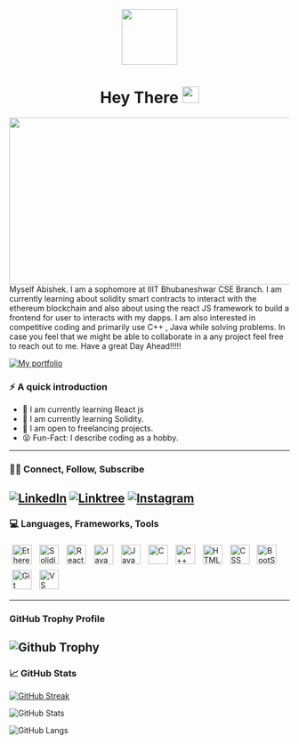 <div id="header" align="center">
  <img src="https://media.giphy.com/media/M9gbBd9nbDrOTu1Mqx/giphy.gif" width="100"/>
  <h1>
  Hey There
  <img src="https://media.giphy.com/media/hvRJCLFzcasrR4ia7z/giphy.gif" width="30px"/>
</div>
  </h1>
  <div align="center">
  <img src="https://media.giphy.com/media/dWesBcTLavkZuG35MI/giphy.gif" width="600" height="300"/>
</div>
Myself Abishek. I am a sophomore at IIIT Bhubaneshwar CSE Branch. I am currently learning about solidity smart contracts to interact with the ethereum blockchain and also about using the react JS framework to build a frontend for user to interacts with my dapps. I am also interested in competitive coding and primarily use C++ , Java while solving problems. In case you feel that we might be able to collaborate in a any project feel free to reach out to me. Have a great Day Ahead!!!!!


[![My portfolio](https://img.shields.io/static/v1?label=MY&message=PORTFOLIO&color=gray)](https://abishekupadhyay202.wixsite.com/abishek-upadhyay)

### ⚡️ A quick introduction

- 🔭 I am currently learning React js
- 🌱 I am currently learning Solidity. 
- 💼 I am open to freelancing projects.
- 😝 Fun-Fact: I describe coding as a hobby.
---

### 🤝🏻 Connect, Follow, Subscribe

[![LinkedIn](https://img.shields.io/badge/LinkedIn-0077B5?style=for-the-badge&logo=linkedin&logoColor=white)](https://www.linkedin.com/in/abishek-upadhyay-623026228)
[![Linktree](https://img.shields.io/badge/linktree-1de9b6?style=for-the-badge&logo=linktree&logoColor=white)](https://linktr.ee/abishek2310)
[![Instagram](https://img.shields.io/badge/Instagram-E1306C?style=for-the-badge&logo=instagram&logoColor=white)](https://www.instagram.com/abhi_shake_2310/)
---

### 💻 Languages, Frameworks, Tools

<p float="left">
<img style="padding:5px;" align="center" alt="Ethereum" width="35px" src="https://miro.medium.com/max/600/1*rAlxkafC6fgr3tASJxwasg.png">
<img style="padding:5px;" align="center" alt="Solidity" width="35px" src="https://tintinweb.gallerycdn.vsassets.io/extensions/tintinweb/vscode-solidity-flattener/0.0.11/1647941306788/Microsoft.VisualStudio.Services.Icons.Default">
<img style="padding:5px;" align="center" alt="ReactJs" width="35px" src="https://shethink.in/wp-content/uploads/2021/07/react.js-img.png">
<img style="padding:5px;" align="center" alt="Java" width="35px" src="https://logos-world.net/wp-content/uploads/2022/07/Java-Logo.png">
<img style="padding:5px;" align="center" alt="JavaScript" width="35px" src="https://www.citypng.com/public/uploads/preview/js-javascript-round-logo-icon-png-11662226392lsrrajcm0y.png">
<img style="padding:5px;" align="center" alt="C" width="35px" src="https://upload.wikimedia.org/wikipedia/commons/thumb/1/18/C_Programming_Language.svg/695px-C_Programming_Language.svg.png">
<img style="padding:5px;" align="center" alt="C++" width="35px" src="https://w7.pngwing.com/pngs/46/626/png-transparent-c-logo-the-c-programming-language-computer-icons-computer-programming-source-code-programming-miscellaneous-template-blue.png">
<img style="padding:5px;" align="center" alt="HTML" width="35px" src="https://encrypted-tbn0.gstatic.com/images?q=tbn:ANd9GcQpngGRjYX1ca7qAADU3K6eGLj7ShQE3L2otdzfryl_Y9Ht2QRoQKYQbsXd36XIxMbYOw0&usqp=CAU">
<img style="padding:5px;" align="center" alt="CSS" width="35px" src="https://w7.pngwing.com/pngs/4/808/png-transparent-css3-css3-logo-logo-language-programming-language-css-3d-icon.png">
<img style="padding:5px;" align="center" alt="BootStrap" width="35px" src="https://www.brcline.com/wp-content/uploads/2016/01/bootstrap-logo.png">
<img style="padding:5px;" align="center" alt="Git" width="35px" src="https://upload.wikimedia.org/wikipedia/commons/thumb/e/e0/Git-logo.svg/1024px-Git-logo.svg.png">
<img style="padding:5px;" align="center" alt="VS Code" width="35px" src="https://cdn.freebiesupply.com/logos/thumbs/2x/visual-studio-code-logo.png">
</p>

---

### GitHub Trophy Profile

![Github Trophy](https://github-profile-trophy.vercel.app/?username=Google-Ka-Dinosaur&theme=discord)
---
### 📈 GitHub Stats 

[![GitHub Streak](http://github-readme-streak-stats.herokuapp.com?user=Google-Ka-Dinosaur&theme=dark&background=000000)](https://git.io/streak-stats)

![GitHub Stats](https://github-readme-stats.vercel.app/api?username=Google-Ka-Dinosaur&show_icons=true&theme=radical)

![GitHub Langs](https://github-readme-stats.vercel.app/api/top-langs/?username=Google-Ka-Dinosaur&layout=compact&theme=blue-green)

